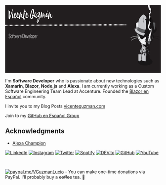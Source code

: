 <!--
You'll here find public repositories with Xamarin.Foms and Alexa Skills examples. Feel free to contact me if you have any suggestions or questions.

![Lucio's github stats](https://github-readme-stats.vercel.app/api?username=luciomsp&show_icons=true)

Made with :heart:

<p>
<a href="https://twitter.com/LucioMSP">
  <img align="left" alt="Vicente Guzmán | Twitter" width="22px" src="https://cdn.jsdelivr.net/npm/simple-icons@v3/icons/twitter.svg" />
</a>
<a href="https://www.linkedin.com/in/vggl01/">
  <img align="left" alt="Vicente's LinkdeIN" width="22px" src="https://cdn.jsdelivr.net/npm/simple-icons@v3/icons/linkedin.svg" />
</a>
<a href="https://www.instagram.com/LucioMSP/?hl=en/">
  <img align="left" alt="Vicente Guzmán's Instagram" width="22px" src="https://cdn.jsdelivr.net/npm/simple-icons@v3/icons/instagram.svg" />
</a>
<a href="https://medium.com/@luciomsp">
  <img align="left" alt="Vicente Guzmán's Medium" width="22px" src="https://cdn.jsdelivr.net/npm/simple-icons@3.0.1/icons/medium.svg" />
</a>
<a href="https://vicenteguzman.mx/">
  <img align="left" alt="Vicente Guzmán's Blog" width="22px" src="https://cdn.jsdelivr.net/npm/simple-icons@3.0.1/icons/wordpress.svg" />
</a>
  <a href="https://luciomsp.github.io/">
  <img align="left" alt="Vicente Guzmán's Site" width="22px" src="https://cdn.jsdelivr.net/npm/simple-icons@3.0.1/icons/jupyter.svg" />
</a>
</p>
-->

<img src="https://github.com/LucioMSP/luciomsp/blob/master/VGGL.png" height="220" width="1020" title="LucioMSP"/>

I'm **Software Developer** who is passionate about new technologies such as **Xamarin**, **Blazor**, **Node.js** and **Alexa**. I am currently working as a Custom Software Engineering Team Lead at Accenture. Founded the [Blazor en Español](https://www.facebook.com/groups/blazoresespanol) community.

I invite you to my Blog Posts <a href="https://vicenteguzman.com">vicenteguzman.com</a> 

Join to my <a href="https://www.facebook.com/profile.php?id=100088519489810">GitHub en Español Group</a> 

##  Acknowledgments

- [Alexa Champion](https://developer.amazon.com/en-US/alexa/champions/vicente-lucio)

<!-- Social icons section -->
<p align="center">
  
<a href="https://www.linkedin.com/in/vggl01" target="_blank"><img src="https://img.shields.io/badge/LinkedIn-%230077B5.svg?&style=flat-square&logo=linkedin&logoColor=white" alt="LinkedIn"></a>
<a href="https://www.instagram.com/githubcdmx" target="_blank"><img src="https://img.shields.io/badge/Instagram-%23E4405F.svg?&style=flat-square&logo=instagram&logoColor=white" alt="Instagram"></a>
<a href="https://twitter.com/LucioMSP" target="_blank"><img src="https://img.shields.io/badge/Twitter-%231DA1F2.svg?&style=flat-square&logo=twitter&logoColor=white" alt="Twitter"></a>
<a href="https://open.spotify.com/user/luciomsp" target="_blank"><img src="https://img.shields.io/badge/Spotify-%231ED760.svg?&style=flat-square&logo=spotify&logoColor=white" alt="Spotify"></a>
<a href="https://dev.to/luciomsp" target="_blank"><img src="https://img.shields.io/badge/DEV-%230A0A0A.svg?&style=flat-square&logo=DEV.to&logoColor=white" alt="DEV.to"></a>
<a href="https://github.com/luciomsp" target="_blank"><img src="https://img.shields.io/badge/GitHub-100000?style=for-the-badge&logo=github&logoColor=white" alt="GitHub"></a>
<a href="https://www.youtube.com/@AlexaNinja" target="_blank"><img src="https://img.shields.io/badge/YouTube-FF0000?style=for-the-badge&logo=youtube&logoColor=white" alt="YouTube"></a>
</p>
<br/>

[![paypal.me/VGuzmanLucio](https://ionicabizau.github.io/badges/paypal.svg)](https://www.paypal.me/VGuzmanLucio) - You can make one-time donations via PayPal. I'll probably buy a ~~coffee~~ tea. :tea:

<!--
**LucioMSP/LucioMSP** is a ✨ _special_ ✨ repository because its `README.md` (this file) appears on your GitHub profile.

Here are some ideas to get you started:

- 🔭 I’m currently working on ...
- 🌱 I’m currently learning ...
- 👯 I’m looking to collaborate on ...
- 🤔 I’m looking for help with ...
- 💬 Ask me about ...
- 📫 How to reach me: ...
- 😄 Pronouns: ...
- ⚡ Fun fact: ...
-->
